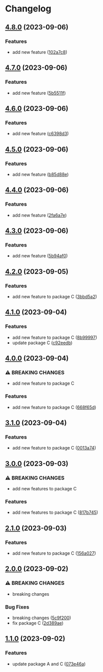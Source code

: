 # Changelog

## [4.8.0](https://github.com/hung-cybo/demo-monorepo-release-please/compare/package-c@4.7.0...package-c@4.8.0) (2023-09-06)


### Features

* add new feature ([102a7c8](https://github.com/hung-cybo/demo-monorepo-release-please/commit/102a7c8142e42dc09e2552ca405ed598ae74eaba))

## [4.7.0](https://github.com/hung-cybo/demo-monorepo-release-please/compare/package-c@4.6.0...package-c@4.7.0) (2023-09-06)


### Features

* add new feature ([5b5511f](https://github.com/hung-cybo/demo-monorepo-release-please/commit/5b5511ff78e262eddf759943c8cbf5d48492dab6))

## [4.6.0](https://github.com/hung-cybo/demo-monorepo-release-please/compare/package-c@4.5.0...package-c@4.6.0) (2023-09-06)


### Features

* add new feature ([c6398d3](https://github.com/hung-cybo/demo-monorepo-release-please/commit/c6398d357de9e6749b91e0464b3b7f075b62b5f1))

## [4.5.0](https://github.com/hung-cybo/demo-monorepo-release-please/compare/package-c@4.4.0...package-c@4.5.0) (2023-09-06)


### Features

* add new feature ([b85d88e](https://github.com/hung-cybo/demo-monorepo-release-please/commit/b85d88e21df9dfae5e5db2004f8af8a87b7fd8ab))

## [4.4.0](https://github.com/hung-cybo/demo-monorepo-release-please/compare/package-c@4.3.0...package-c@4.4.0) (2023-09-06)


### Features

* add new feature ([2fa6a7e](https://github.com/hung-cybo/demo-monorepo-release-please/commit/2fa6a7e7668b9470aa75ec148e90f13be9acacf5))

## [4.3.0](https://github.com/hung-cybo/demo-monorepo-release-please/compare/package-c@4.2.0...package-c@4.3.0) (2023-09-06)


### Features

* add new feature ([5b94af0](https://github.com/hung-cybo/demo-monorepo-release-please/commit/5b94af02896c460f922859a8b2e60b39d3c43906))

## [4.2.0](https://github.com/hung-cybo/demo-monorepo-release-please/compare/package-c@4.1.0...package-c@4.2.0) (2023-09-05)


### Features

* add new feature to package C ([3bbd5a2](https://github.com/hung-cybo/demo-monorepo-release-please/commit/3bbd5a2e2e15707f03ae7b1257da3f49abdc85c5))

## [4.1.0](https://github.com/hung-cybo/demo-monorepo-release-please/compare/package-c@4.0.0...package-c@4.1.0) (2023-09-04)


### Features

* add new feature to package C ([8b99997](https://github.com/hung-cybo/demo-monorepo-release-please/commit/8b99997697c75b89e2de8fd66a21f9aa1bb6d2f3))
* update package C ([c92eedb](https://github.com/hung-cybo/demo-monorepo-release-please/commit/c92eedb94b1109393ceabf00c676ded1c0c89e4e))

## [4.0.0](https://github.com/hung-cybo/demo-monorepo-release-please/compare/package-c@3.1.0...package-c@4.0.0) (2023-09-04)


### ⚠ BREAKING CHANGES

* add new feature to package C

### Features

* add new feature to package C ([668f65d](https://github.com/hung-cybo/demo-monorepo-release-please/commit/668f65dada3d974c2937e188210d267b65be0087))

## [3.1.0](https://github.com/hung-cybo/demo-monorepo-release-please/compare/package-c@3.0.0...package-c@3.1.0) (2023-09-04)


### Features

* add new feature to package C ([0013a74](https://github.com/hung-cybo/demo-monorepo-release-please/commit/0013a740593991de5e3ead537033a9b1a14bb836))

## [3.0.0](https://github.com/hung-cybo/demo-monorepo-release-please/compare/package-c@2.1.0...package-c@3.0.0) (2023-09-03)


### ⚠ BREAKING CHANGES

* add new features to package C

### Features

* add new features to package C ([817b745](https://github.com/hung-cybo/demo-monorepo-release-please/commit/817b745c2a888e59e19998dccc1926b0a16dbc9c))

## [2.1.0](https://github.com/hung-cybo/demo-monorepo-release-please/compare/package-c@2.0.0...package-c@2.1.0) (2023-09-03)


### Features

* add new feature to package C ([156a027](https://github.com/hung-cybo/demo-monorepo-release-please/commit/156a027c366ff96270c2f30d02386c9431661814))

## [2.0.0](https://github.com/hung-cybo/demo-monorepo-release-please/compare/package-c@1.1.0...package-c@2.0.0) (2023-09-02)


### ⚠ BREAKING CHANGES

* breaking changes

### Bug Fixes

* breaking changes ([5c9f200](https://github.com/hung-cybo/demo-monorepo-release-please/commit/5c9f2009f2fd2e05fade68bb6d9cbc06badeae6c))
* fix package C ([2d389ae](https://github.com/hung-cybo/demo-monorepo-release-please/commit/2d389ae30071020af41c8fb141fea53e89fac864))

## [1.1.0](https://github.com/hung-cybo/demo-monorepo-release-please/compare/package-c-v1.0.0...package-c@1.1.0) (2023-09-02)


### Features

* update package A and C ([073e46a](https://github.com/hung-cybo/demo-monorepo-release-please/commit/073e46a50744ef11c55edf11ca3d7621ac91ea97))
